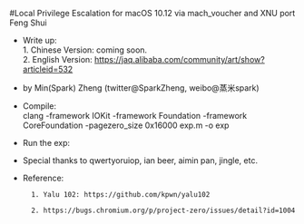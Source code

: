 #Local Privilege Escalation for macOS 10.12 via mach_voucher and XNU port Feng Shui

 * Write up:  
         1. Chinese Version: coming soon.   
         2. English Version: https://jaq.alibaba.com/community/art/show?articleid=532
 
 * by Min(Spark) Zheng (twitter@SparkZheng, weibo@蒸米spark)

 * Compile:  
  clang -framework IOKit -framework Foundation -framework CoreFoundation -pagezero_size 0x16000 exp.m -o exp

 * Run the exp:  


 * Special thanks to qwertyoruiop, ian beer, aimin pan, jingle, etc.
 
 * Reference:
 
         1. Yalu 102: https://github.com/kpwn/yalu102
         
         2. https://bugs.chromium.org/p/project-zero/issues/detail?id=1004
 
